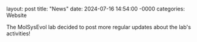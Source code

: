 layout: post
title: "News"
date: 2024-07-16 14:54:00 -0000
categories: Website

The MolSysEvol lab decided to post more regular updates about the lab's activities!
